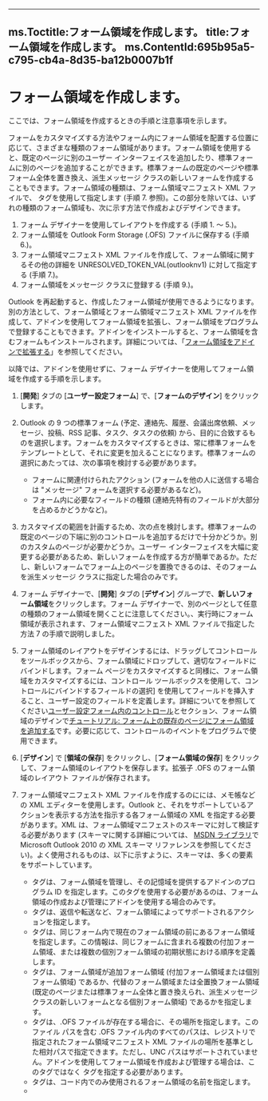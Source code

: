 

---
ms.Toctitle:フォーム領域を作成します。
title:フォーム領域を作成します。
ms.ContentId:695b95a5-c795-cb4a-8d35-ba12b0007b1f
---
# フォーム領域を作成します。




ここでは、フォーム領域を作成するときの手順と注意事項を示します。



フォームをカスタマイズする方法やフォーム内にフォーム領域を配置する位置に応じて、さまざまな種類のフォーム領域があります。フォーム領域を使用すると、既定のページに別のユーザー インターフェイスを追加したり、標準フォームに別のページを追加することができます。標準フォームの既定のページや標準フォーム全体を置き換え、派生メッセージ クラスの新しいフォームを作成することもできます。フォーム領域の種類は、フォーム領域マニフェスト XML ファイルで、<formRegionType> タグを使用して指定します (手順 7. 参照)。この部分を除いては、いずれの種類のフォーム領域も、次に示す方法で作成およびデザインできます。

1. フォーム デザイナーを使用してレイアウトを作成する (手順 1. ～ 5.)。
2. フォーム領域を Outlook Form Storage (.OFS) ファイルに保存する (手順 6.)。
3. フォーム領域マニフェスト XML ファイルを作成して、フォーム領域に関するその他の詳細を UNRESOLVED_TOKEN_VAL(outlooknv1) に対して指定する (手順 7.)。
4. フォーム領域をメッセージ クラスに登録する (手順 9.)。




Outlook を再起動すると、作成したフォーム領域が使用できるようになります。別の方法として、フォーム領域とフォーム領域マニフェスト XML ファイルを作成して、アドインを使用してフォーム領域を拡張し、フォーム領域をプログラムで登録することもできます。アドインをインストールすると、フォーム領域を含むフォームもインストールされます。詳細については、「[フォーム領域をアドインで拡張する](b1a28a20-a0b8-cc57-7672-da51ec8bb097.md)」を参照してください。



以降では、アドインを使用せずに、フォーム デザイナーを使用してフォーム領域を作成する手順を示します。

1. [**開発**] タブの [**ユーザー設定フォーム**] で、[**フォームのデザイン**] をクリックします。
2. Outlook の 9 つの標準フォーム (予定、連絡先、履歴、会議出席依頼、メッセージ、投稿、RSS 記事、タスク、タスクの依頼) から、目的に合致するものを選択します。フォームをカスタマイズするときは、常に標準フォームをテンプレートとして、それに変更を加えることになります。標準フォームの選択にあたっては、次の事項を検討する必要があります。
    - フォームに関連付けられたアクション (フォームを他の人に送信する場合は "メッセージ" フォームを選択する必要があるなど)。
    - フォーム内に必要なフィールドの種類 (連絡先特有のフィールドが大部分を占めるかどうかなど)。

3. カスタマイズの範囲を計画するため、次の点を検討します。標準フォームの既定のページの下端に別のコントロールを追加するだけで十分かどうか。別のカスタムのページが必要かどうか。ユーザー インターフェイスを大幅に変更する必要があるため、新しいフォームを作成する方が簡単であるか。ただし、新しいフォームでフォーム上のページを置換できるのは、そのフォームを派生メッセージ クラスに指定した場合のみです。
4. フォーム デザイナーで、[**開発**] タブの [**デザイン**] グループで、**新しいフォーム領域**をクリックします。フォーム デザイナーで、別のページとして任意の種類のフォーム領域を開くことに注意してください。、実行時にフォーム領域が表示されます、フォーム領域マニフェスト XML ファイルで指定した方法 7 の手順で説明しました。
5. フォーム領域のレイアウトをデザインするには、ドラッグしてコントロールをツールボックスから、フォーム領域にドロップして、適切なフィールドにバインドします。フォーム ページをカスタマイズすると同様に、フォーム領域をカスタマイズするには、コントロール ツールボックスを使用して、コントロールにバインドするフィールドの選択] を使用してフィールドを挿入すること、ユーザー設定のフィールドを定義します。詳細についてを参照してください[ユーザー設定フォーム内のコントロール](fcba1b34-c526-5d01-8644-cb8852bd2348)とセクション、フォーム領域のデザインで[チュートリアル: フォーム上の既存のページにフォーム領域を追加する](3c988dac-f171-966d-cf9a-17139353d604.md)です。必要に応じて、コントロールのイベントをプログラムで使用できます。
6. [**デザイン**] で [**領域の保存**] をクリックし、[**フォーム領域の保存**] をクリックして、フォーム領域のレイアウトを保存します。拡張子 .OFS のフォーム領域のレイアウト ファイルが保存されます。
7. フォーム領域マニフェスト XML ファイルを作成するのにには、メモ帳などの XML エディターを使用します。Outlook と、それをサポートしているアクションを表示する方法を指示する各フォーム領域の XML を指定する必要があります。XML は、フォーム領域マニフェストのスキーマに対して検証する必要があります (スキーマに関する詳細については、 [MSDN ライブラリ](http://msdn.microsoft.com/library)で Microsoft Outlook 2010 の XML スキーマ リファレンスを参照してください)。よく使用されるものは、以下に示すように、スキーマは、多くの要素をサポートしています。
    - <addin> タグは、フォーム領域を管理し、その記憶域を提供するアドインのプログラム ID を指定します。このタグを使用する必要があるのは、フォーム領域の作成および管理にアドインを使用する場合のみです。
    - <customActions> タグは、返信や転送など、フォーム領域によってサポートされるアクションを指定します。
    - <displayAfter> タグは、同じフォーム内で現在のフォーム領域の前にあるフォーム領域を指定します。この情報は、同じフォームに含まれる複数の付加フォーム領域、または複数の個別フォーム領域の初期状態における順序を定義します。
    - <formRegionType> タグは、フォーム領域が追加フォーム領域 (付加フォーム領域または個別フォーム領域) であるか、代替のフォーム領域または全置換フォーム領域 (既定のページまたは標準フォーム全体と置き換えられ、派生メッセージ クラスの新しいフォームとなる個別フォーム領域) であるかを指定します。
    - <layoutFile> タグは、.OFS ファイルが存在する場合に、その場所を指定します。このファイル パスを含む .OFS ファイル内のすべてのパスは、レジストリで指定されたフォーム領域マニフェスト XML ファイルの場所を基準とした相対パスで指定できます。ただし、UNC パスはサポートされていません。アドインを使用してフォーム領域を作成および管理する場合は、このタグではなく <addin> タグを指定する必要があります。
    - <name> タグは、コード内でのみ使用されるフォーム領域の名前を指定します。
    - <title> タグは、[**処理**] メニューと [**フォームの選択**] ダイアログ ボックスに表示される個別フォーム領域の表示名を指定します。
    - <icons> タグは、アイコン ファイルの場所を指定します。

>[!NOTE]
>既定では、アイコン ファイルは、同じフォルダーに、または、フォーム領域マニフェスト XML ファイルの相対パスをたとえば、アイコン ファイルの完全パスを指定することも。>`<icons><default>c:\myicon.ico</default></icons>`>または、たとえば、リソース ファイルの完全パス:>`<icons><unread>c:\myresource.dll,101</unread> </icons>`>アイコン リソース 101 をリソース ファイル c:\myresource.dll が読み込まれます。ただし、アドイン アセンブリ ファイルに埋め込まれたアイコンを指定する明示的な規則を使わないでください。例です。>`<icons><read>,102</read></icons>`>サポートされていないと、アイコン リソース 102 をアドイン dll は読み込まれません。



8. Outlook を閉じます。
9. このフォーム領域を目的として、メッセージ クラス] および [フォーム領域マニフェスト XML ファイルのファイルの完全パスを指定する、Windows レジストリでフォーム領域を登録します。Windows レジストリの**HKEY_CURRENT_USER**または**HKEY_LOCAL_MACHINE**ハイブにフォーム領域を登録します。などの付加フォーム領域を IPM の**です。連絡先****HKEY_CURRENT_USER\Software\Microsoft\Office\Outlook\FormRegions\IPM 同じキーの下の現在のユーザーのメッセージ クラスを登録する必要があります。連絡先**。**IPM に適用されるすべてのフォームの現在のユーザーのフォーム領域が表示されることに注意してください。連絡先**し、任意のメッセージ クラスが IPM の**から派生します。連絡先**。**IPM にのみ使用するフォーム領域を実行する場合にします。連絡先**し、そのフォーム領域を使用する派生メッセージ クラスを作成したくないことを指定するこのフォーム領域マニフェスト XML ファイルで < exactMessageClass > タグを使用しています。
10. Outlook を起動します。手順 9. でフォーム領域に指定したメッセージ クラスのアイテムを開くと、インスペクターにフォーム領域が表示されます。



